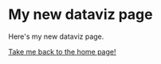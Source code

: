 # My new dataviz page

Here's my new dataviz page. 

[Take me back to the home page!](https://cmustudent.github.io/portfolio/)
